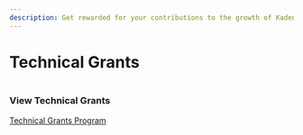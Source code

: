 ```yaml
---
description: Get rewarded for your contributions to the growth of Kadena.
---
```


# Technical Grants

<figure><img src="/img/KadenaEcoGrants.png" alt=""/><figcaption></figcaption></figure>

### View Technical Grants

[Technical Grants Program](https://kadena.io/grants/)
